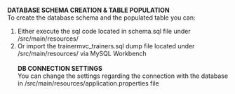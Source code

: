 **DATABASE SCHEMA CREATION & TABLE POPULATION**  
To create the database schema and the populated table you can:
1) Either execute the sql code located in schema.sql file under /src/main/resources/
2) Or import the trainermvc_trainers.sql dump file located under /src/main/resources/ via MySQL Workbench
<br/><br/>
**DB CONNECTION SETTINGS**  
You can change the settings regarding the connection with the database in /src/main/resources/application.properties file
